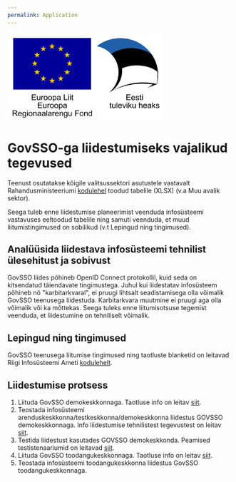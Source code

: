 ```yaml
---
permalink: Application
---
```


<img src='img/el_regionaalarengu_fond_horisontaalne.jpg' width="350" height="200" alt="Euroopa Liit Euroopa Regionaalarengu Fond"/>

# GovSSO-ga liidestumiseks vajalikud tegevused

Teenust osutatakse kõigile valitsussektori asutustele vastavalt Rahandusministeeriumi [kodulehel](https://www.rahandusministeerium.ee/et/riigihaldus) toodud tabelile (XLSX) (v.a Muu avalik sektor).

Seega tuleb enne liidestumise planeerimist veenduda infosüsteemi vastavuses eeltoodud tabelile ning samuti veenduda, et muud liitumistingimused on sobilikud (v.t Lepingud ning tingimused).

## Analüüsida liidestava infosüsteemi tehnilist ülesehitust ja sobivust

GovSSO liides põhineb OpenID Connect protokollil, kuid seda on kitsendatud täiendavate tingimustega. Juhul kui liidestatav infosüsteem põhineb nö "karbitarkvaral", ei pruugi lihtsalt seadistamisega olla võimalik GovSSO teenusega liidestuda. 
Karbitarkvara muutmine ei pruugi aga olla võimalik või ka mõttekas. Seega tuleks enne liitumisotsuse tegemist veenduda, et liidestumine on tehniliselt võimalik.

## Lepingud ning tingimused

GovSSO teenusega liitumise tingimused ning taotluste blanketid on leitavad Riigi Infosüsteemi Ameti [kodulehelt](https://ria.ee/riigi-infosusteem/elektrooniline-identiteet-ja-usaldusteenused/kesksed-autentimisteenused#govsso).

## Liidestumise protsess

1. Liituda GovSSO demokeskkonnaga. Taotluse info on leitav [siit](https://ria.ee/riigi-infosusteem/elektrooniline-identiteet-ja-usaldusteenused/kesksed-autentimisteenused#govsso).
2. Teostada infosüsteemi arenduskeskkonna/testkeskkonna/demokeskkonna liidestus GOVSSO demokeskkonnaga. Info liidestumise tehnilistest tegevustest on leitav [siit](TechnicalSpecification).
3. Testida liidestust kasutades GOVSSO demokeskkonda. Peamised testistenaariumid on leitavad [siit](https://github.com/e-gov/GOVSSO-Test).
4. Liituda GovSSO toodangukeskkonnaga. Taotluse info on leitav [siit](https://ria.ee/riigi-infosusteem/elektrooniline-identiteet-ja-usaldusteenused/kesksed-autentimisteenused#govsso).
5. Teostada infosüsteemi toodangukeskkonna liidestus GovSSO toodangukeskkonnaga.
